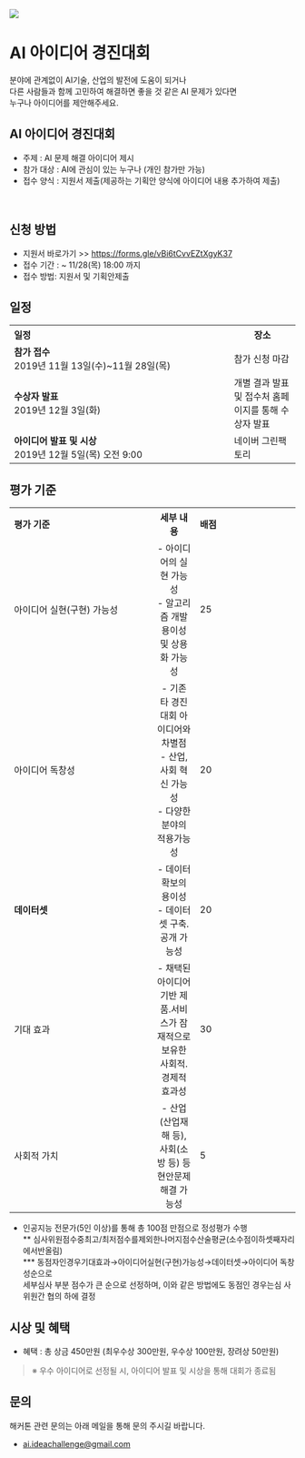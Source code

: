  <img src="res/facebookposter.jpg" ><br>



# AI 아이디어 경진대회

분야에 관계없이 AI기술, 산업의 발전에 도움이 되거나<br>
다른 사람들과 함께 고민하여 해결하면 좋을 것 같은 AI 문제가 있다면 <br>
누구나 아이디어를 제안해주세요.<br>

## AI 아이디어 경진대회
- 주제 : AI 문제 해결 아이디어 제시
- 참가 대상 : AI에 관심이 있는 누구나 (개인 참가만 가능)
- 접수 양식 : 지원서 제출(제공하는 기획안 양식에 아이디어 내용 추가하여 제출)

 
## 신청 방법
- 지원서 바로가기 >> https://forms.gle/vBi6tCvvEZtXgyK37 
- 접수 기간 : ~ 11/28(목) 18:00 까지 
- 접수 방법: 지원서 및 기획안제출




## 일정
<table class="tbl_schedule">
  <tr>
    <th style="text-align:left;width:50%">일정</th>
    <th style="text-align:center;width:15%">장소</th>
  </tr>
  <tr>
    <td>
      <strong>참가 접수 </strong><br>
      2019년 11월 13일(수)~11월 28일(목)
    </td>
    <td>
      참가 신청 마감
    </td>
  </tr>
  <tr>
    <td>
      <strong>수상자 발표</strong><br>
      2019년 12월 3일(화)
    </td>
    <td>
     개별 결과 발표 <br> 및 접수처 홈페이지를 통해 수상자 발표<br>
    </td>
  </tr>
  <tr>
    <td>
      <strong>아이디어 발표 및 시상</strong><br>
      2019년 12월 5일(목) 오전 9:00
    </td>
    <td>
      네이버 그린팩토리<br>
    </td>
  </tr>
</table>



## 평가 기준

<table class="tbl_schedule">
  <tr>
    <th style="text-align:left;width:50%">평가 기준</th>
    <th style="text-align:center;width:15%">세부 내용</th>
    <th style="text-align:left;width:35%">배점</th>
  </tr>
  <tr>
    <td>
     아이디어 실현(구현) 가능성
    </td>
    <td style="text-align:center">- 아이디어의 실현 가능성<br>
    - 알고리즘 개발 용이성 및 상용화 가능성</td>
    <td>
      25
    </td>
  </tr>
  <tr>
    <td>
      아이디어 독창성
    </td>
    <td style="text-align:center">- 기존 타 경진대회 아이디어와 차별점<br>- 산업,사회 혁신 가능성<br>- 다양한 분야의 적용가능성</td>
    <td>
      20
    </td>
  </tr>
  <tr>
    <td>
      <strong>데이터셋</strong><br>
    </td>
    <td style="text-align:center">- 데이터 확보의 용이성<br>- 데이터 셋 구축.공개 가능성 </td>
    <td>
      20
    </td>
  </tr>
  <tr>
    <td>
     기대 효과
    </td>
    <td style="text-align:center">- 채택된 아이디어 기반 제품.서비스가 잠재적으로 보유한 사회적.경제적 효과성</td>
    <td>
     30
    </td>
   </tr>
  </tr>
  <tr>
    <td>
     사회적 가치
    </td>
    <td style="text-align:center">- 산업(산업재해 등), 사회(소방 등) 등 현안문제 해결 가능성
   </td>
    <td>
      5
    </td>
  </tr>
</table>

* 인공지능 전문가(5인 이상)를 통해 총 100점 만점으로 정성평가 수행 <br>
** 심사위원점수중최고/최저점수를제외한나머지점수산술평균(소수점이하셋째자리에서반올림)<br>
*** 동점자인경우기대효과→아이디어실현(구현)가능성→데이터셋→아이디어 독창성순으로<br>
 세부심사 부분 점수가 큰 순으로 선정하며, 이와 같은 방법에도 동점인 경우는심 사위원간 협의 하에 결정


## 시상 및 혜택 
- 혜택 : 총 상금 450만원 (최우수상 300만원, 우수상 100만원, 장려상 50만원)
> ※ 우수 아이디어로 선정될 시, 아이디어 발표 및 시상을 통해 대회가 종료됨



## 문의 
해커톤 관련 문의는 아래 메일을 통해 문의 주시길 바랍니다.
- ai.ideachallenge@gmail.com



